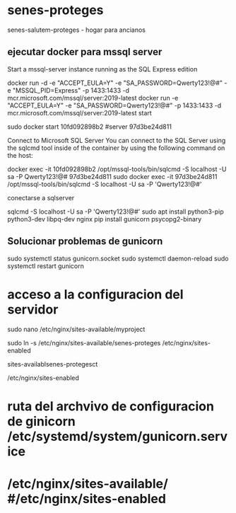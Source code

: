 # senes-proteges
senes-salutem-proteges - hogar para ancianos



## ejecutar docker para mssql server 

Start a mssql-server instance running as the SQL Express edition

docker run -d -e "ACCEPT_EULA=Y" -e "SA_PASSWORD=Qwerty123!@#" -e "MSSQL_PID=Express" -p 1433:1433 -d mcr.microsoft.com/mssql/server:2019-latest
docker run -e "ACCEPT_EULA=Y" -e "SA_PASSWORD=Qwerty123!@#" -p 1433:1433 -d mcr.microsoft.com/mssql/server:2019-latest
start 

sudo docker start 10fd092898b2 #server 97d3be24d811

Connect to Microsoft SQL Server You can connect to the SQL Server using the sqlcmd tool inside of the container by using the following command on the host:

docker exec -it 10fd092898b2 /opt/mssql-tools/bin/sqlcmd -S localhost -U sa -P Qwerty123!@#
97d3be24d811
sudo docker exec -it 97d3be24d811 /opt/mssql-tools/bin/sqlcmd -S localhost -U sa -P 'Qwerty123!@#'

conectarse a sqlserver 

sqlcmd -S localhost -U sa -P 'Qwerty123!@#'
sudo apt install python3-pip python3-dev libpq-dev   nginx 
pip install  gunicorn psycopg2-binary


## Solucionar problemas de gunicorn

sudo systemctl status gunicorn.socket
    sudo systemctl daemon-reload
    sudo systemctl restart gunicorn



# acceso a la configuracion del servidor 
sudo nano /etc/nginx/sites-available/myproject

sudo ln -s /etc/nginx/sites-available/senes-proteges /etc/nginx/sites-enabled

sites-availablsenes-protegesct

 /etc/nginx/sites-enabled


#  ruta del archvivo de configuracion de ginicorn /etc/systemd/system/gunicorn.service

# /etc/nginx/sites-available/ #/etc/nginx/sites-enabled